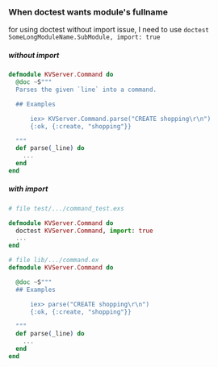 ### When doctest wants module's fullname

for using doctest without import issue, I need to use `doctest SomeLongModuleName.SubModule, import: true`

##### without import
```elixir
defmodule KVServer.Command do
  @doc ~S"""
  Parses the given `line` into a command.

  ## Examples

      iex> KVServer.Command.parse("CREATE shopping\r\n")
      {:ok, {:create, "shopping"}}

  """
  def parse(_line) do
    ...
  end
end
```

##### with import
```elixir
# file test/.../command_test.exs

defmodule KVServer.Command do
  doctest KVServer.Command, import: true
  ...
end

# file lib/.../command.ex
defmodule KVServer.Command do

  @doc ~S"""
  ## Examples

      iex> parse("CREATE shopping\r\n")
      {:ok, {:create, "shopping"}}

  """
  def parse(_line) do
    ...
  end
end
```
